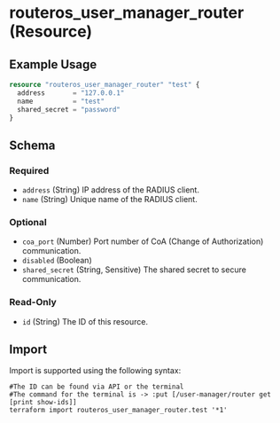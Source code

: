 # routeros_user_manager_router (Resource)


## Example Usage
```terraform
resource "routeros_user_manager_router" "test" {
  address       = "127.0.0.1"
  name          = "test"
  shared_secret = "password"
}
```

<!-- schema generated by tfplugindocs -->
## Schema

### Required

- `address` (String) IP address of the RADIUS client.
- `name` (String) Unique name of the RADIUS client.

### Optional

- `coa_port` (Number) Port number of CoA (Change of Authorization) communication.
- `disabled` (Boolean)
- `shared_secret` (String, Sensitive) The shared secret to secure communication.

### Read-Only

- `id` (String) The ID of this resource.

## Import
Import is supported using the following syntax:
```shell
#The ID can be found via API or the terminal
#The command for the terminal is -> :put [/user-manager/router get [print show-ids]]
terraform import routeros_user_manager_router.test '*1'
```
